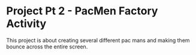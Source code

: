 # Project Pt 2 - PacMen Factory Activity
This project is about creating several different pac mans and making them bounce across the entire screen.
